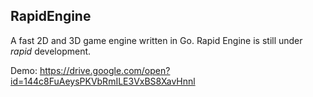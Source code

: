 ## RapidEngine

A fast 2D and 3D game engine written in Go. Rapid Engine is still under _rapid_ development. 

Demo: https://drive.google.com/open?id=144c8FuAeysPKVbRmILE3VxBS8XavHnnl
